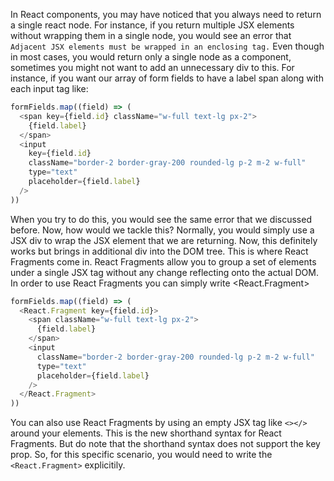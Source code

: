In React components, you may have noticed that you always need to return a single react node. For instance, if you return multiple JSX elements without wrapping them in a single node, you would see an error that `Adjacent JSX elements must be wrapped in an enclosing tag.` Even though in most cases, you would return only a single node as a component, sometimes you might not want to add an unnecessary div to this. For instance, if you want our array of form fields to have a label span along with each input tag like:

```js
formFields.map((field) => (
  <span key={field.id} className="w-full text-lg px-2">
    {field.label}
  </span>
  <input
    key={field.id}
    className="border-2 border-gray-200 rounded-lg p-2 m-2 w-full"
    type="text"
    placeholder={field.label}
  />
))
```

When you try to do this, you would see the same error that we discussed before. Now, how would we tackle this? Normally, you would simply use a JSX div to wrap the JSX element that we are returning. Now, this definitely works but brings in additional div into the DOM tree. This is where React Fragments come in. React Fragments allow you to group a set of elements under a single JSX tag without any change reflecting onto the actual DOM. In order to use React Fragments you can simply write <React.Fragment>

```js
formFields.map((field) => (
  <React.Fragment key={field.id}>
    <span className="w-full text-lg px-2">
      {field.label}
    </span>
    <input
      className="border-2 border-gray-200 rounded-lg p-2 m-2 w-full"
      type="text"
      placeholder={field.label}
    />
  </React.Fragment>
))
```

You can also use React Fragments by using an empty JSX tag like `<></>` around your elements. This is the new shorthand syntax for React Fragments. But do note that the shorthand syntax does not support the key prop. So, for this specific scenario, you would need to write the `<React.Fragment>` explicitily. 